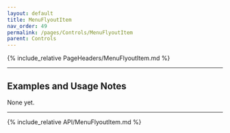 ```yaml
---
layout: default
title: MenuFlyoutItem
nav_order: 49
permalink: /pages/Controls/MenuFlyoutItem
parent: Controls
---
```


{% include_relative PageHeaders/MenuFlyoutItem.md %}

<!-- Custom content & examples start here -->

<hr />

## Examples and Usage Notes

None yet.

<!-- End custom content & examples -->

<hr />

{% include_relative API/MenuFlyoutItem.md %}
